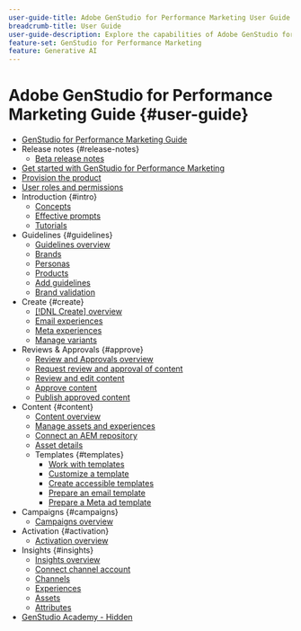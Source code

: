 ```yaml
---
user-guide-title: Adobe GenStudio for Performance Marketing User Guide
breadcrumb-title: User Guide
user-guide-description: Explore the capabilities of Adobe GenStudio for Performance Marketing. Learn how to quickly create on-brand assets, generate variations, and optimize experiences.
feature-set: GenStudio for Performance Marketing
feature: Generative AI
---
```


# Adobe GenStudio for Performance Marketing Guide {#user-guide}

+ [GenStudio for Performance Marketing Guide](home.md)
+ Release notes {#release-notes}
  + [Beta release notes](beta-release-notes.md)
+ [Get started with GenStudio for Performance Marketing](get-started.md)
+ [Provision the product](product-provisioning.md)
+ [User roles and permissions](user-roles.md)
+ Introduction {#intro}
  + [Concepts](concepts.md)
  + [Effective prompts](effective-prompts.md)
  + [Tutorials](https://experienceleague.adobe.com/docs/genstudio/learning/tutorials.html)
+ Guidelines {#guidelines}
  + [Guidelines overview](guidelines/overview.md)
  + [Brands](guidelines/brands.md)
  + [Personas](guidelines/personas.md)
  + [Products](guidelines/products.md)
  + [Add guidelines](guidelines/add-guidelines.md)
  + [Brand validation](guidelines/brand-validation.md)
+ Create {#create}
  + [[!DNL Create] overview](create/overview.md)
  + [Email experiences](create/email-experiences.md)
  + [Meta experiences](create/meta-experiences.md)
  + [Manage variants](create/manage-variants.md)
+ Reviews & Approvals {#approve}
  + [Review and Approvals overview](approvals/overview.md)
  + [Request review and approval of content](approvals/request-review.md)
  + [Review and edit content](approvals/review-and-edit.md)
  + [Approve content](approvals/approve-content.md)
  + [Publish approved content](approvals/publish-content.md)
+ Content {#content}
  + [Content overview](content/overview.md)
  + [Manage assets and experiences](content/manage-assets.md)
  + [Connect an AEM repository](content/connect-aem-repo.md)
  + [Asset details](content/asset-details.md)
  + Templates {#templates}
    + [Work with templates](content/use-templates.md)
    + [Customize a template](content/customize-template.md)
    + [Create accessible templates](content/accessibility-for-templates.md)
    + [Prepare an email template](content/email-template.md)
    + [Prepare a Meta ad template](content/meta-template.md)
+ Campaigns {#campaigns}
  + [Campaigns overview](campaigns/overview.md)
+ Activation {#activation}
  + [Activation overview](activation/overview.md)
+ Insights {#insights}
  + [Insights overview](insights/overview.md)
  + [Connect channel account](insights/connect-channel.md)
  + [Channels](insights/channels.md)
  + [Experiences](insights/experiences.md)
  + [Assets](insights/assets.md)
  + [Attributes](insights/attributes.md)
+ [GenStudio Academy - Hidden](genstudioacademy.md)
